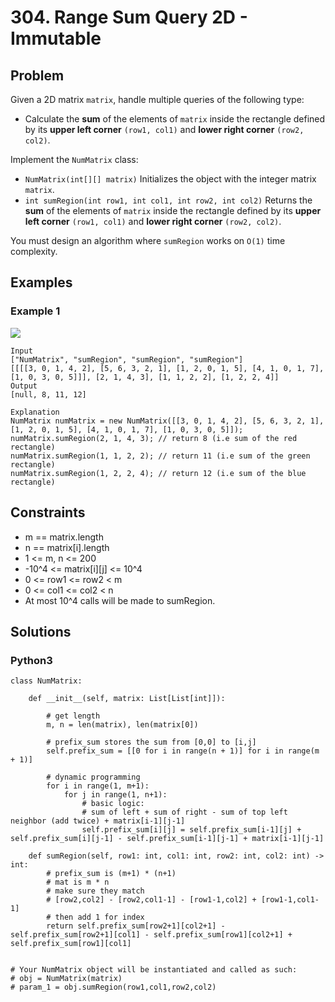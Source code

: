 # 304. Range Sum Query 2D - Immutable

## Problem

Given a 2D matrix `matrix`, handle multiple queries of the following type:

  * Calculate the **sum** of the elements of `matrix` inside the rectangle defined by its **upper left corner** `(row1, col1)` and **lower right corner** `(row2, col2)`.

Implement the `NumMatrix` class:

  * `NumMatrix(int[][] matrix)` Initializes the object with the integer matrix `matrix`.
  * `int sumRegion(int row1, int col1, int row2, int col2)` Returns the **sum** of the elements of `matrix` inside the rectangle defined by its **upper left corner** `(row1, col1)` and **lower right corner** `(row2, col2)`.

You must design an algorithm where `sumRegion` works on `O(1)` time complexity.

## Examples

### Example 1

![](https://assets.leetcode.com/uploads/2021/03/14/sum-grid.jpg)

```
Input
["NumMatrix", "sumRegion", "sumRegion", "sumRegion"]
[[[[3, 0, 1, 4, 2], [5, 6, 3, 2, 1], [1, 2, 0, 1, 5], [4, 1, 0, 1, 7], [1, 0, 3, 0, 5]]], [2, 1, 4, 3], [1, 1, 2, 2], [1, 2, 2, 4]]
Output
[null, 8, 11, 12]

Explanation
NumMatrix numMatrix = new NumMatrix([[3, 0, 1, 4, 2], [5, 6, 3, 2, 1], [1, 2, 0, 1, 5], [4, 1, 0, 1, 7], [1, 0, 3, 0, 5]]);
numMatrix.sumRegion(2, 1, 4, 3); // return 8 (i.e sum of the red rectangle)
numMatrix.sumRegion(1, 1, 2, 2); // return 11 (i.e sum of the green rectangle)
numMatrix.sumRegion(1, 2, 2, 4); // return 12 (i.e sum of the blue rectangle)
```

## Constraints

* m == matrix.length
* n == matrix[i].length
* 1 <= m, n <= 200
* -10^4 <= matrix[i][j] <= 10^4
* 0 <= row1 <= row2 < m
* 0 <= col1 <= col2 < n
* At most 10^4 calls will be made to sumRegion.

## Solutions

### Python3

```
class NumMatrix:

    def __init__(self, matrix: List[List[int]]):
        
        # get length
        m, n = len(matrix), len(matrix[0])
        
        # prefix_sum stores the sum from [0,0] to [i,j]
        self.prefix_sum = [[0 for i in range(n + 1)] for i in range(m + 1)]
        
        # dynamic programming
        for i in range(1, m+1):
            for j in range(1, n+1):
                # basic logic:
                # sum of left + sum of right - sum of top left neighbor (add twice) + matrix[i-1][j-1]
                self.prefix_sum[i][j] = self.prefix_sum[i-1][j] + self.prefix_sum[i][j-1] - self.prefix_sum[i-1][j-1] + matrix[i-1][j-1]
        
    def sumRegion(self, row1: int, col1: int, row2: int, col2: int) -> int:
        # prefix_sum is (m+1) * (n+1)
        # mat is m * n
        # make sure they match
        # [row2,col2] - [row2,col1-1] - [row1-1,col2] + [row1-1,col1-1]
        # then add 1 for index
        return self.prefix_sum[row2+1][col2+1] - self.prefix_sum[row2+1][col1] - self.prefix_sum[row1][col2+1] + self.prefix_sum[row1][col1]


# Your NumMatrix object will be instantiated and called as such:
# obj = NumMatrix(matrix)
# param_1 = obj.sumRegion(row1,col1,row2,col2)
```

